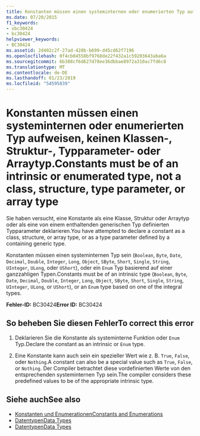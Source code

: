 ```yaml
---
title: Konstanten müssen einen systeminternen oder enumerierten Typ aufweisen, keinen Klassen-, Struktur-, Typparameter- oder Arraytyp.
ms.date: 07/20/2015
f1_keywords:
- vbc30424
- bc30424
helpviewer_keywords:
- BC30424
ms.assetid: 2d402c2f-27ad-428b-b699-d45cd62f7196
ms.openlocfilehash: 0f4cb04558bf9768de22f432a1c59203643aba6a
ms.sourcegitcommit: 6b308cf6d627d78ee36dbbae8972a310ac7fd6c8
ms.translationtype: MT
ms.contentlocale: de-DE
ms.lasthandoff: 01/23/2019
ms.locfileid: "54595839"
---
```

# <a name="constants-must-be-of-an-intrinsic-or-enumerated-type-not-a-class-structure-type-parameter-or-array-type"></a><span data-ttu-id="152c6-102">Konstanten müssen einen systeminternen oder enumerierten Typ aufweisen, keinen Klassen-, Struktur-, Typparameter- oder Arraytyp.</span><span class="sxs-lookup"><span data-stu-id="152c6-102">Constants must be of an intrinsic or enumerated type, not a class, structure, type parameter, or array type</span></span>
<span data-ttu-id="152c6-103">Sie haben versucht, eine Konstante als eine Klasse, Struktur oder Arraytyp oder als eine von einem enthaltenden generischen Typ definierten Typparameter deklarieren.</span><span class="sxs-lookup"><span data-stu-id="152c6-103">You have attempted to declare a constant as a class, structure, or array type, or as a type parameter defined by a containing generic type.</span></span>  
  
 <span data-ttu-id="152c6-104">Konstanten müssen einen systeminternen Typ sein (`Boolean`, `Byte`, `Date`, `Decimal`, `Double`, `Integer`, `Long`, `Object`, `SByte`, `Short`, `Single`, `String`, `UInteger`, `ULong`, oder `UShort`), oder ein `Enum` Typ basierend auf einer ganzzahligen Typen.</span><span class="sxs-lookup"><span data-stu-id="152c6-104">Constants must be of an intrinsic type (`Boolean`, `Byte`, `Date`, `Decimal`, `Double`, `Integer`, `Long`, `Object`, `SByte`, `Short`, `Single`, `String`, `UInteger`, `ULong`, or `UShort`), or an `Enum` type based on one of the integral types.</span></span>  
  
 <span data-ttu-id="152c6-105">**Fehler-ID:** BC30424</span><span class="sxs-lookup"><span data-stu-id="152c6-105">**Error ID:** BC30424</span></span>  
  
## <a name="to-correct-this-error"></a><span data-ttu-id="152c6-106">So beheben Sie diesen Fehler</span><span class="sxs-lookup"><span data-stu-id="152c6-106">To correct this error</span></span>  
  
1.  <span data-ttu-id="152c6-107">Deklarieren Sie die Konstante als systeminterne Funktion oder `Enum` Typ.</span><span class="sxs-lookup"><span data-stu-id="152c6-107">Declare the constant as an intrinsic or `Enum` type.</span></span>  
  
2.  <span data-ttu-id="152c6-108">Eine Konstante kann auch sein ein spezieller Wert wie z. B. `True`, `False`, oder `Nothing`.</span><span class="sxs-lookup"><span data-stu-id="152c6-108">A constant can also be a special value such as `True`, `False`, or `Nothing`.</span></span> <span data-ttu-id="152c6-109">Der Compiler betrachtet diese vordefinierten Werte von den entsprechenden systeminternen Typ sein.</span><span class="sxs-lookup"><span data-stu-id="152c6-109">The compiler considers these predefined values to be of the appropriate intrinsic type.</span></span>  
  
## <a name="see-also"></a><span data-ttu-id="152c6-110">Siehe auch</span><span class="sxs-lookup"><span data-stu-id="152c6-110">See also</span></span>
- [<span data-ttu-id="152c6-111">Konstanten und Enumerationen</span><span class="sxs-lookup"><span data-stu-id="152c6-111">Constants and Enumerations</span></span>](../../../visual-basic/language-reference/constants-and-enumerations.md)
- [<span data-ttu-id="152c6-112">Datentypen</span><span class="sxs-lookup"><span data-stu-id="152c6-112">Data Types</span></span>](../../../visual-basic/programming-guide/language-features/data-types/index.md)
- [<span data-ttu-id="152c6-113">Datentypen</span><span class="sxs-lookup"><span data-stu-id="152c6-113">Data Types</span></span>](../../../visual-basic/language-reference/data-types/index.md)
